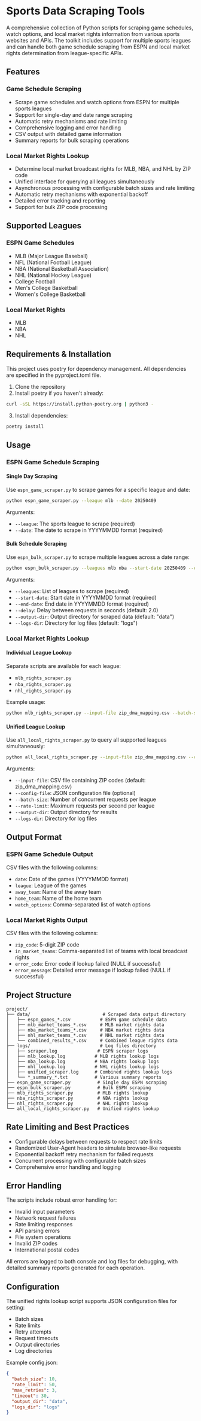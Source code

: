 # Sports Data Scraping Tools

A comprehensive collection of Python scripts for scraping game schedules, watch options, and local market rights information from various sports websites and APIs. The toolkit includes support for multiple sports leagues and can handle both game schedule scraping from ESPN and local market rights determination from league-specific APIs.

## Features

### Game Schedule Scraping
- Scrape game schedules and watch options from ESPN for multiple sports leagues
- Support for single-day and date range scraping
- Automatic retry mechanisms and rate limiting
- Comprehensive logging and error handling
- CSV output with detailed game information
- Summary reports for bulk scraping operations

### Local Market Rights Lookup
- Determine local market broadcast rights for MLB, NBA, and NHL by ZIP code
- Unified interface for querying all leagues simultaneously
- Asynchronous processing with configurable batch sizes and rate limiting
- Automatic retry mechanisms with exponential backoff
- Detailed error tracking and reporting
- Support for bulk ZIP code processing

## Supported Leagues

### ESPN Game Schedules
- MLB (Major League Baseball)
- NFL (National Football League)
- NBA (National Basketball Association)
- NHL (National Hockey League)
- College Football
- Men's College Basketball
- Women's College Basketball

### Local Market Rights
- MLB
- NBA
- NHL

## Requirements & Installation

This project uses poetry for dependency management. All dependencies are specified in the pyproject.toml file.

1. Clone the repository
2. Install poetry if you haven't already:
```bash
curl -sSL https://install.python-poetry.org | python3 -
```
3. Install dependencies:
```bash
poetry install
```

## Usage

### ESPN Game Schedule Scraping

#### Single Day Scraping

Use `espn_game_scraper.py` to scrape games for a specific league and date:

```bash
python espn_game_scraper.py --league mlb --date 20250409
```

Arguments:
- `--league`: The sports league to scrape (required)
- `--date`: The date to scrape in YYYYMMDD format (required)

#### Bulk Schedule Scraping

Use `espn_bulk_scraper.py` to scrape multiple leagues across a date range:

```bash
python espn_bulk_scraper.py --leagues mlb nba --start-date 20250409 --end-date 20250415 --delay 2.0
```

Arguments:
- `--leagues`: List of leagues to scrape (required)
- `--start-date`: Start date in YYYYMMDD format (required)
- `--end-date`: End date in YYYYMMDD format (required)
- `--delay`: Delay between requests in seconds (default: 2.0)
- `--output-dir`: Output directory for scraped data (default: "data")
- `--logs-dir`: Directory for log files (default: "logs")

### Local Market Rights Lookup

#### Individual League Lookup

Separate scripts are available for each league:
- `mlb_rights_scraper.py`
- `nba_rights_scraper.py`
- `nhl_rights_scraper.py`

Example usage:
```bash
python mlb_rights_scraper.py --input-file zip_dma_mapping.csv --batch-size 10 --rate-limit 50
```

#### Unified League Lookup

Use `all_local_rights_scraper.py` to query all supported leagues simultaneously:

```bash
python all_local_rights_scraper.py --input-file zip_dma_mapping.csv --config-file config.json
```

Arguments:
- `--input-file`: CSV file containing ZIP codes (default: zip_dma_mapping.csv)
- `--config-file`: JSON configuration file (optional)
- `--batch-size`: Number of concurrent requests per league
- `--rate-limit`: Maximum requests per second per league
- `--output-dir`: Output directory for results
- `--logs-dir`: Directory for log files

## Output Format

### ESPN Game Schedule Output
CSV files with the following columns:
- `date`: Date of the games (YYYYMMDD format)
- `league`: League of the games
- `away_team`: Name of the away team
- `home_team`: Name of the home team
- `watch_options`: Comma-separated list of watch options

### Local Market Rights Output
CSV files with the following columns:
- `zip_code`: 5-digit ZIP code
- `in_market_teams`: Comma-separated list of teams with local broadcast rights
- `error_code`: Error code if lookup failed (NULL if successful)
- `error_message`: Detailed error message if lookup failed (NULL if successful)

## Project Structure

```
project/
├── data/                           # Scraped data output directory
│   ├── espn_games_*.csv           # ESPN game schedule data
│   ├── mlb_market_teams_*.csv     # MLB market rights data
│   ├── nba_market_teams_*.csv     # NBA market rights data
│   ├── nhl_market_teams_*.csv     # NHL market rights data
│   └── combined_results_*.csv     # Combined league rights data
├── logs/                          # Log files directory
│   ├── scraper.log               # ESPN scraper logs
│   ├── mlb_lookup.log           # MLB rights lookup logs
│   ├── nba_lookup.log           # NBA rights lookup logs
│   ├── nhl_lookup.log           # NHL rights lookup logs
│   ├── unified_scraper.log      # Combined rights lookup logs
│   └── *_summary_*.txt          # Various summary reports
├── espn_game_scraper.py          # Single day ESPN scraping
├── espn_bulk_scraper.py          # Bulk ESPN scraping
├── mlb_rights_scraper.py         # MLB rights lookup
├── nba_rights_scraper.py         # NBA rights lookup
├── nhl_rights_scraper.py         # NHL rights lookup
└── all_local_rights_scraper.py   # Unified rights lookup
```

## Rate Limiting and Best Practices

- Configurable delays between requests to respect rate limits
- Randomized User-Agent headers to simulate browser-like requests
- Exponential backoff retry mechanism for failed requests
- Concurrent processing with configurable batch sizes
- Comprehensive error handling and logging

## Error Handling

The scripts include robust error handling for:
- Invalid input parameters
- Network request failures
- Rate limiting responses
- API parsing errors
- File system operations
- Invalid ZIP codes
- International postal codes

All errors are logged to both console and log files for debugging, with detailed summary reports generated for each operation.

## Configuration

The unified rights lookup script supports JSON configuration files for setting:
- Batch sizes
- Rate limits
- Retry attempts
- Request timeouts
- Output directories
- Log directories

Example config.json:
```json
{
  "batch_size": 10,
  "rate_limit": 50,
  "max_retries": 3,
  "timeout": 30,
  "output_dir": "data",
  "logs_dir": "logs"
}
```
